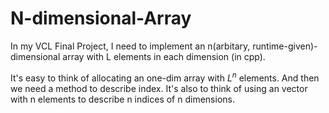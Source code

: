# N-dimensional-Array

In my VCL Final Project, I need to implement an n(arbitary, runtime-given)-dimensional array with L elements in each dimension (in cpp).

It's easy to think of allocating an one-dim array with $L^n$ elements. And then we need a method to describe index. It's also to think of using an vector with n elements to describe n indices of n dimensions.
